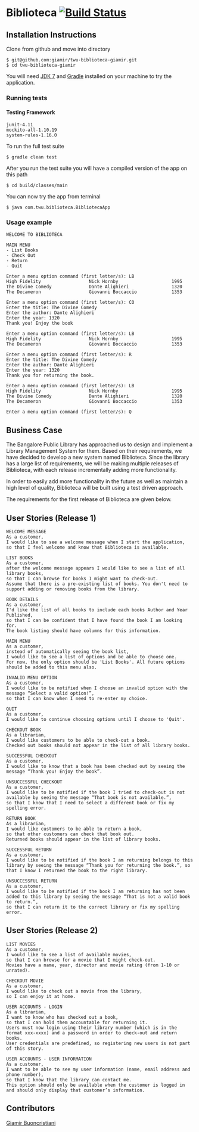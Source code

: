 # Biblioteca [![Build Status](https://travis-ci.org/giamir/twu-biblioteca-giamir.svg?branch=master)](https://travis-ci.org/giamir/twu-biblioteca-giamir)

## Installation Instructions
Clone from github and move into directory
```
$ git@github.com:giamir/twu-biblioteca-giamir.git
$ cd twu-biblioteca-giamir
```
You will need [JDK 7](http://www.oracle.com/technetwork/java/javase/downloads/jdk7-downloads-1880260.html) and [Gradle](http://gradle.org) installed on your machine to try the application.

### Running tests

#### Testing Framework
```
junit-4.11
mockito-all-1.10.19
system-rules-1.16.0
```

To run the full test suite
```
$ gradle clean test
```

After you run the test suite you will have a compiled version of the app on this path
```
$ cd build/classes/main
```

You can now try the app from terminal
```
$ java com.twu.biblioteca.BibliotecaApp
```

### Usage example
```
WELCOME TO BIBLIOTECA

MAIN MENU
- List Books
- Check Out
- Return
- Quit

Enter a menu option command (first letter/s): LB
High Fidelity                  Nick Hornby                    1995
The Divine Comedy              Dante Alighieri                1320
The Decameron                  Giovanni Boccaccio             1353

Enter a menu option command (first letter/s): CO
Enter the title: The Divine Comedy
Enter the author: Dante Alighieri
Enter the year: 1320
Thank you! Enjoy the book

Enter a menu option command (first letter/s): LB
High Fidelity                  Nick Hornby                    1995
The Decameron                  Giovanni Boccaccio             1353

Enter a menu option command (first letter/s): R
Enter the title: The Divine Comedy
Enter the author: Dante Alighieri
Enter the year: 1320
Thank you for returning the book.

Enter a menu option command (first letter/s): LB
High Fidelity                  Nick Hornby                    1995
The Divine Comedy              Dante Alighieri                1320
The Decameron                  Giovanni Boccaccio             1353

Enter a menu option command (first letter/s): Q
```

## Business Case
The Bangalore Public Library has approached us to design and implement a Library Management System for them. Based on their requirements, we have decided to develop a new system named Biblioteca. Since the library has a large list of requirements, we will be making multiple releases of Biblioteca, with each release incrementally adding more functionality.

In order to easily add more functionality in the future as well as maintain a high level of quality, Biblioteca will be built using a test driven approach.

The requirements for the first release of Biblioteca are given below.

## User Stories (Release 1)
```
WELCOME MESSAGE
As a customer,
I would like to see a welcome message when I start the application,
so that I feel welcome and know that Biblioteca is available.

LIST BOOKS
As a customer,
after the welcome message appears I would like to see a list of all library books,
so that I can browse for books I might want to check-out.
Assume that there is a pre-existing list of books. You don't need to support adding or removing books from the library.

BOOK DETAILS
As a customer,
I'd like the list of all books to include each books Author and Year Published,
so that I can be confident that I have found the book I am looking for.
The book listing should have columns for this information.

MAIN MENU
As a customer,
instead of automatically seeing the book list,
I would like to see a list of options and be able to choose one.
For now, the only option should be 'List Books'. All future options should be added to this menu also.

INVALID MENU OPTION
As a customer,
I would like to be notified when I choose an invalid option with the message “Select a valid option!”,
so that I can know when I need to re-enter my choice.

QUIT
As a customer,
I would like to continue choosing options until I choose to 'Quit'.

CHECKOUT BOOK
As a librarian,
I would like customers to be able to check-out a book.
Checked out books should not appear in the list of all library books.

SUCCESSFUL CHECKOUT
As a customer,
I would like to know that a book has been checked out by seeing the message “Thank you! Enjoy the book”.

UNSUCCESSFUL CHECKOUT
As a customer,
I would like to be notified if the book I tried to check-out is not available by seeing the message “That book is not available.”,
so that I know that I need to select a different book or fix my spelling error.

RETURN BOOK
As a librarian,
I would like customers to be able to return a book,
so that other customers can check that book out.
Returned books should appear in the list of library books.

SUCCESSFUL RETURN
As a customer,
I would like to be notified if the book I am returning belongs to this library by seeing the message “Thank you for returning the book.”, so that I know I returned the book to the right library.

UNSUCCESSFUL RETURN
As a customer,
I would like to be notified if the book I am returning has not been added to this library by seeing the message “That is not a valid book to return.”,
so that I can return it to the correct library or fix my spelling error.
```

## User Stories (Release 2)
```
LIST MOVIES
As a customer,
I would like to see a list of available movies,
so that I can browse for a movie that I might check-out.
Movies have a name, year, director and movie rating (from 1-10 or unrated).

CHECKOUT MOVIE
As a customer,
I would like to check out a movie from the library,
so I can enjoy it at home.

USER ACCOUNTS - LOGIN
As a librarian,
I want to know who has checked out a book,
so that I can hold them accountable for returning it.
Users must now login using their library number (which is in the format xxx-xxxx) and a password in order to check-out and return books.
User credentials are predefined, so registering new users is not part of this story.

USER ACCOUNTS - USER INFORMATION
As a customer,
I want to be able to see my user information (name, email address and phone number),
so that I know that the library can contact me.
This option should only be available when the customer is logged in and should only display that customer’s information.
```

## Contributors

[Giamir Buoncristiani](https://github.com/giamir)
